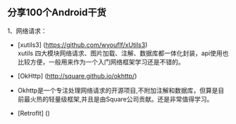 ## 分享100个Android干货  
1、网络请求：  
- [xutils3] (https://github.com/wyouflf/xUtils3)  
  xutils 四大模块网络请求、图片加载、注解、数据库都一体化封装，api使用也比较方便，一般用来作为一个入门网络框架学习还是不错的。  

- [OkHttp] (http://square.github.io/okhttp/)  
- Okhttp是一个专注处理网络请求的开源项目,不附加注解和数据库，但算是目前最火热的轻量级框架,并且是由Square公司贡献。还是非常值得学习。

- [Retrofit] ()